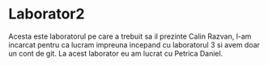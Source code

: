 # Laborator2
Acesta este laboratorul pe care a trebuit sa il prezinte Calin Razvan, l-am incarcat pentru ca lucram impreuna incepand cu laboratorul 3 si avem doar un cont de git. La acest laborator eu am lucrat cu Petrica Daniel.
